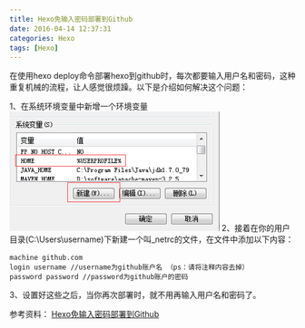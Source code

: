 ```yaml
---
title: Hexo免输入密码部署到Github
date: 2016-04-14 12:37:31
categories: Hexo
tags: [Hexo]
---
```

在使用hexo deploy命令部署hexo到github时，每次都要输入用户名和密码，这种重复机械的流程，让人感觉很烦躁。以下是介绍如何解决这个问题：

1、在系统环境变量中新增一个环境变量
![](/images/env.png)
2、接着在你的用户目录(C:\Users\username)下新建一个叫_netrc的文件，在文件中添加以下内容：
```
machine github.com
login username //username为github账户名 （ps：请将注释内容去掉）
password password //password为github账户的密码
```
3、设置好这些之后，当你再次部署时，就不用再输入用户名和密码了。

参考资料：
[Hexo免输入密码部署到Github](http://www.foreverpx.cn/2014/09/25/Hexo%E5%85%8D%E8%BE%93%E5%85%A5%E5%AF%86%E7%A0%81%E9%83%A8%E7%BD%B2%E5%88%B0github/)
